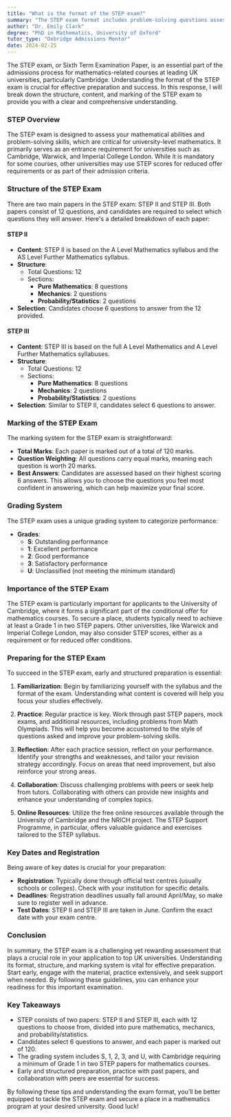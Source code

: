 ```yaml
---
title: "What is the format of the STEP exam?"
summary: "The STEP exam format includes problem-solving questions assessing mathematical abilities, crucial for admissions to top UK universities like Cambridge."
author: "Dr. Emily Clark"
degree: "PhD in Mathematics, University of Oxford"
tutor_type: "Oxbridge Admissions Mentor"
date: 2024-02-25
---
```


The STEP exam, or Sixth Term Examination Paper, is an essential part of the admissions process for mathematics-related courses at leading UK universities, particularly Cambridge. Understanding the format of the STEP exam is crucial for effective preparation and success. In this response, I will break down the structure, content, and marking of the STEP exam to provide you with a clear and comprehensive understanding.

### STEP Overview

The STEP exam is designed to assess your mathematical abilities and problem-solving skills, which are critical for university-level mathematics. It primarily serves as an entrance requirement for universities such as Cambridge, Warwick, and Imperial College London. While it is mandatory for some courses, other universities may use STEP scores for reduced offer requirements or as part of their admission criteria.

### Structure of the STEP Exam

There are two main papers in the STEP exam: STEP II and STEP III. Both papers consist of 12 questions, and candidates are required to select which questions they will answer. Here's a detailed breakdown of each paper:

#### STEP II

- **Content**: STEP II is based on the A Level Mathematics syllabus and the AS Level Further Mathematics syllabus. 
- **Structure**: 
    - Total Questions: 12
    - Sections:
        - **Pure Mathematics**: 8 questions 
        - **Mechanics**: 2 questions 
        - **Probability/Statistics**: 2 questions 
- **Selection**: Candidates choose 6 questions to answer from the 12 provided.

#### STEP III

- **Content**: STEP III is based on the full A Level Mathematics and A Level Further Mathematics syllabuses. 
- **Structure**: 
    - Total Questions: 12
    - Sections:
        - **Pure Mathematics**: 8 questions 
        - **Mechanics**: 2 questions 
        - **Probability/Statistics**: 2 questions 
- **Selection**: Similar to STEP II, candidates select 6 questions to answer.

### Marking of the STEP Exam

The marking system for the STEP exam is straightforward:

- **Total Marks**: Each paper is marked out of a total of 120 marks.
- **Question Weighting**: All questions carry equal marks, meaning each question is worth 20 marks.
- **Best Answers**: Candidates are assessed based on their highest scoring 6 answers. This allows you to choose the questions you feel most confident in answering, which can help maximize your final score.

### Grading System

The STEP exam uses a unique grading system to categorize performance:

- **Grades**:
    - **S**: Outstanding performance
    - **1**: Excellent performance
    - **2**: Good performance
    - **3**: Satisfactory performance
    - **U**: Unclassified (not meeting the minimum standard)

### Importance of the STEP Exam

The STEP exam is particularly important for applicants to the University of Cambridge, where it forms a significant part of the conditional offer for mathematics courses. To secure a place, students typically need to achieve at least a Grade 1 in two STEP papers. Other universities, like Warwick and Imperial College London, may also consider STEP scores, either as a requirement or for reduced offer conditions.

### Preparing for the STEP Exam

To succeed in the STEP exam, early and structured preparation is essential:

1. **Familiarization**: Begin by familiarizing yourself with the syllabus and the format of the exam. Understanding what content is covered will help you focus your studies effectively.

2. **Practice**: Regular practice is key. Work through past STEP papers, mock exams, and additional resources, including problems from Math Olympiads. This will help you become accustomed to the style of questions asked and improve your problem-solving skills.

3. **Reflection**: After each practice session, reflect on your performance. Identify your strengths and weaknesses, and tailor your revision strategy accordingly. Focus on areas that need improvement, but also reinforce your strong areas.

4. **Collaboration**: Discuss challenging problems with peers or seek help from tutors. Collaborating with others can provide new insights and enhance your understanding of complex topics.

5. **Online Resources**: Utilize the free online resources available through the University of Cambridge and the NRICH project. The STEP Support Programme, in particular, offers valuable guidance and exercises tailored to the STEP syllabus.

### Key Dates and Registration

Being aware of key dates is crucial for your preparation:

- **Registration**: Typically done through official test centres (usually schools or colleges). Check with your institution for specific details.
- **Deadlines**: Registration deadlines usually fall around April/May, so make sure to register well in advance.
- **Test Dates**: STEP II and STEP III are taken in June. Confirm the exact date with your exam centre.

### Conclusion

In summary, the STEP exam is a challenging yet rewarding assessment that plays a crucial role in your application to top UK universities. Understanding its format, structure, and marking system is vital for effective preparation. Start early, engage with the material, practice extensively, and seek support when needed. By following these guidelines, you can enhance your readiness for this important examination.

### Key Takeaways

- STEP consists of two papers: STEP II and STEP III, each with 12 questions to choose from, divided into pure mathematics, mechanics, and probability/statistics.
- Candidates select 6 questions to answer, and each paper is marked out of 120.
- The grading system includes S, 1, 2, 3, and U, with Cambridge requiring a minimum of Grade 1 in two STEP papers for mathematics courses.
- Early and structured preparation, practice with past papers, and collaboration with peers are essential for success.

By following these tips and understanding the exam format, you’ll be better equipped to tackle the STEP exam and secure a place in a mathematics program at your desired university. Good luck!
    